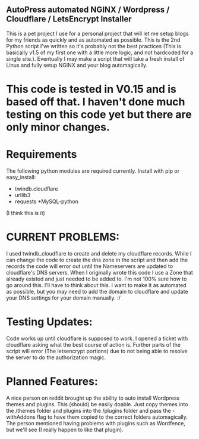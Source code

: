 ## AutoPress automated NGINX / Wordpress / Cloudflare / LetsEncrypt Installer

This is a pet project I use for a personal project that will let me setup blogs for my friends as quickly and as automated as possible. This is the 2nd Python script I've written so it's probably not the best practices (This is basically v1.5 of my first one with a little more logic, and not hardcoded for a single site.). Eventually I may make a script that will take a fresh install of Linux and fully setup NGINX and your blog automagically.



# This code is tested in V0.15 and is based off that. I haven't done much testing on this code yet but there are only minor changes.

# Requirements

The following python modules are required currently. Install with pip or easy_install:

* twindb.cloudflare
* urllib3
* requests
*MySQL-python

(I think this is it)


# CURRENT PROBLEMS:

I used twindb_cloudflare to create and delete my cloudflare records. While I can change the code to create the dns zone in the script and then add the records the code will error out until the Nameservers are updated to cloudflare's DNS servers. When I originally wrote this code I use a Zone that already existed and just needed to be added to. I'm not 100% sure how to go around this. I'll have to think about this. I want to make it as automated as possible, but you may need to add the domain to cloudflare and update your DNS settings for your domain manually. :/

# Testing Updates:

Code works up until cloudflare is supposed to work. I opened a ticket with cloudflare asking what the best course of action is. Further parts of the script will error (The letsencrypt portions) due to not being able to resolve the server to do the authorization magic.

# Planned Features:

A nice person on reddit brought up the ability to auto install Wordpress themes and plugins. This (should) be easily doable. Just copy themes into the /themes folder and plugins into the /plugins folder and pass the -withAddons flag to have them copied to the correct folders automagically. The person mentioned having problems with plugins such as Wordfence, but we'll see (I really happen to like that plugin).  
